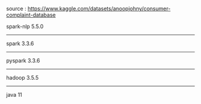 source : https://www.kaggle.com/datasets/anoopjohny/consumer-complaint-database

spark-nlp 5.5.0
<hr>spark 3.3.6
<hr>pyspark 3.3.6
<hr>hadoop 3.5.5
<hr>java 11 
